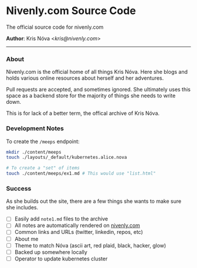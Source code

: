 # Nivenly.com Source Code


The official source code for nivenly.com

**Author**: Kris Nóva <_kris@nivenly.com_>

---

### About

Nivenly.com is the official home of all things Kris Nóva. Here she blogs and holds various online resources about herself and her adventures.

Pull requests are accepted, and sometimes ignored. She ultimately uses this space as a backend store for the majority of things she needs to write down.

This is for lack of a better term, the offical archive of Kris Nóva.

### Development Notes

To create the `/meeps` endpoint:

```bash
mkdir ./content/meeps
touch ./layouts/_default/kubernetes.alice.nova

# To create a "set" of items
touch ./content/meeps/ex1.md # This would use "list.html"
```

### Success

As she builds out the site, there are a few things she wants to make sure she includes.

 - [ ] Easily add `note1.md` files to the archive
 - [ ] All notes are automatically rendered on [nivenly.com](https://nivenly.com)
 - [ ] Common links and URLs (twitter, linkedin, repos, etc)
 - [ ] About me 
 - [ ] Theme to match Nóva (ascii art, red plaid, black, hacker, glow)
 - [ ] Backed up somewhere locally
 - [ ] Operator to update kubernetes cluster